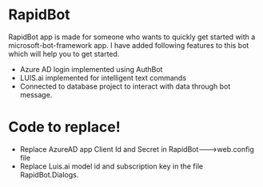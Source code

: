 # RapidBot

RapidBot app is made for someone who wants to quickly get started with a microsoft-bot-framework app. I have added following features to this bot which will help you to get started.

  - Azure AD login implemented using AuthBot
  - LUIS.ai implemented for intelligent text commands
  - Connected to database project to interact with data through bot message.

# Code to replace!

  - Replace AzureAD app Client Id and Secret in RapidBot--->web.config file
  - Replace Luis.ai model id and subscription key in the file RapidBot.Dialogs.

